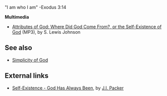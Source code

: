 "I am who I am" -Exodus 3:14

**Multimedia**

-   [Attributes of God: Where Did God Come From?, or the Self-Existence of God](http://www.believerschapeldallas.org/audio/slj-69_systematic-theology/088_SLJ_69_32K.mp3)
    (MP3), by S. Lewis Johnson


## See also

-   [Simplicity of God](Simplicity_of_God "Simplicity of God")

## External links

-   [Self-Existence - God Has Always Been](http://www.monergism.com/thethreshold/articles/onsite/packer/selfexistence.html),
    by [J.I. Packer](J.I._Packer "J.I. Packer")



